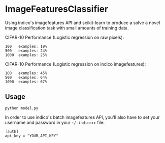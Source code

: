 # ImageFeaturesClassifier

Using indico's imagefeatures API and scikit-learn to produce a solve a novel image classification task with small amounts of training data.

CIFAR-10 Performance (Logistic regression on raw pixels):
```
100   examples: 19%
500   examples: 24%
1000  examples: 25%
```

CIFAR-10 Performance (Logistic regression on indico imagefeatures):
```
100   examples: 45%     
500   examples: 64% 
1000  examples: 67%
```

Usage
-----

```
python model.py
```

In order to use indico's batch imagefeatures API, you'll also have to set your username and password in your `~/.indicorc` file.

```
[auth]
api_key = "YOUR_API_KEY"
```

